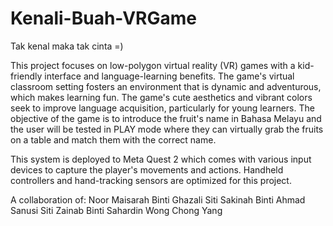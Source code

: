 # Kenali-Buah-VRGame
Tak kenal maka tak cinta =)

This project focuses on low-polygon virtual reality (VR) games with a kid-friendly interface and language-learning benefits. The game's virtual classroom setting fosters an environment that is dynamic and adventurous, which makes learning fun. The game's cute aesthetics and vibrant colors seek to improve language acquisition, particularly for young learners. The objective of the game is to introduce the fruit's name in Bahasa Melayu and the user will be tested in PLAY mode where they can virtually grab the fruits on a table and match them with the correct name.

This system is deployed to Meta Quest 2 which comes with various input devices to capture the player's movements and actions. Handheld controllers and hand-tracking sensors are optimized for this project.

A collaboration of:
Noor Maisarah Binti Ghazali 
Siti Sakinah Binti Ahmad Sanusi 
Siti Zainab Binti Sahardin 
Wong Chong Yang

